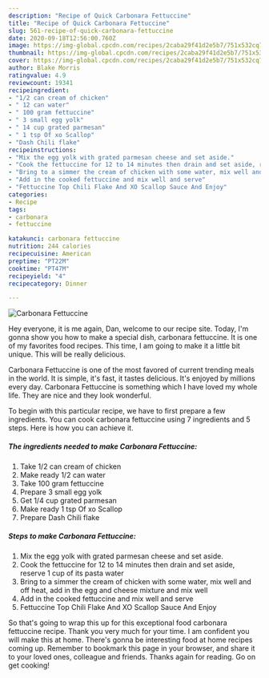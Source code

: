 ```yaml
---
description: "Recipe of Quick Carbonara Fettuccine"
title: "Recipe of Quick Carbonara Fettuccine"
slug: 561-recipe-of-quick-carbonara-fettuccine
date: 2020-09-18T12:56:00.760Z
image: https://img-global.cpcdn.com/recipes/2caba29f41d2e5b7/751x532cq70/carbonara-fettuccine-recipe-main-photo.jpg
thumbnail: https://img-global.cpcdn.com/recipes/2caba29f41d2e5b7/751x532cq70/carbonara-fettuccine-recipe-main-photo.jpg
cover: https://img-global.cpcdn.com/recipes/2caba29f41d2e5b7/751x532cq70/carbonara-fettuccine-recipe-main-photo.jpg
author: Blake Morris
ratingvalue: 4.9
reviewcount: 19341
recipeingredient:
- "1/2 can cream of chicken"
- " 12 can water"
- " 100 gram fettuccine"
- " 3 small egg yolk"
- " 14 cup grated parmesan"
- " 1 tsp Of xo Scallop"
- "Dash Chili flake"
recipeinstructions:
- "Mix the egg yolk with grated parmesan cheese and set aside."
- "Cook the fettuccine for 12 to 14 minutes then drain and set aside, reserve 1 cup of its pasta water"
- "Bring to a simmer the cream of chicken with some water, mix well and off heat, add in the egg and cheese mixture and mix well"
- "Add in the cooked fettuccine and mix well and serve"
- "Fettuccine Top Chili Flake And XO Scallop Sauce And Enjoy"
categories:
- Recipe
tags:
- carbonara
- fettuccine

katakunci: carbonara fettuccine 
nutrition: 244 calories
recipecuisine: American
preptime: "PT22M"
cooktime: "PT47M"
recipeyield: "4"
recipecategory: Dinner

---
```



![Carbonara Fettuccine](https://img-global.cpcdn.com/recipes/2caba29f41d2e5b7/751x532cq70/carbonara-fettuccine-recipe-main-photo.jpg)

Hey everyone, it is me again, Dan, welcome to our recipe site. Today, I'm gonna show you how to make a special dish, carbonara fettuccine. It is one of my favorites food recipes. This time, I am going to make it a little bit unique. This will be really delicious.



Carbonara Fettuccine is one of the most favored of current trending meals in the world. It is simple, it's fast, it tastes delicious. It's enjoyed by millions every day. Carbonara Fettuccine is something which I have loved my whole life. They are nice and they look wonderful.


To begin with this particular recipe, we have to first prepare a few ingredients. You can cook carbonara fettuccine using 7 ingredients and 5 steps. Here is how you can achieve it.

<!--inarticleads1-->

##### The ingredients needed to make Carbonara Fettuccine:

1. Take 1/2 can cream of chicken
1. Make ready  1/2 can water
1. Take  100 gram fettuccine
1. Prepare  3 small egg yolk
1. Get  1/4 cup grated parmesan
1. Make ready  1 tsp Of xo Scallop
1. Prepare Dash Chili flake




<!--inarticleads2-->

##### Steps to make Carbonara Fettuccine:

1. Mix the egg yolk with grated parmesan cheese and set aside.
1. Cook the fettuccine for 12 to 14 minutes then drain and set aside, reserve 1 cup of its pasta water
1. Bring to a simmer the cream of chicken with some water, mix well and off heat, add in the egg and cheese mixture and mix well
1. Add in the cooked fettuccine and mix well and serve
1. Fettuccine Top Chili Flake And XO Scallop Sauce And Enjoy




So that's going to wrap this up for this exceptional food carbonara fettuccine recipe. Thank you very much for your time. I am confident you will make this at home. There's gonna be interesting food at home recipes coming up. Remember to bookmark this page in your browser, and share it to your loved ones, colleague and friends. Thanks again for reading. Go on get cooking!
